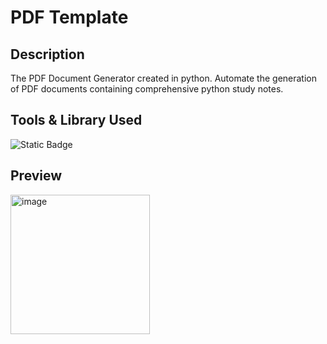 # PDF Template
## Description
The PDF Document Generator created in python. 
Automate the generation of PDF documents containing comprehensive python study notes.

## Tools & Library Used
![Static Badge](https://img.shields.io/badge/Python-FFD43B?style=for-the-badge&logo=python&logoColor=blue)

## Preview
<img width="223" alt="image" src="https://github.com/user-attachments/assets/e58033d8-6c86-4e31-bb69-6f0e9a59f79f" />
